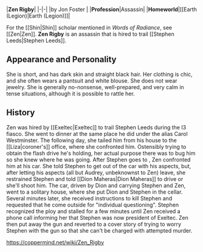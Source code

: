 |**Zen Rigby**|
|-|-|
|by  Jon Foster |
|**Profession**|Assassin|
|**Homeworld**|[[Earth (Legion)\|Earth (Legion)]]|

For the [[Shin\|Shin]] scholar mentioned in *Words of Radiance*, see [[Zen\|Zen]].
**Zen Rigby** is an assassin that is hired to trail [[Stephen Leeds\|Stephen Leeds]].

## Appearance and Personality
She is short, and has dark skin and straight black hair. Her clothing is chic, and she often wears a pantsuit and white blouse. She does not wear jewelry. She is generally no-nonsense, well-prepared, and very calm in tense situations, although it is possible to rattle her.

## History
Zen was hired by [[Exeltec\|Exeltec]] to trail Stephen Leeds during the I3 fiasco. She went to dinner at the same place he did under the alias Carol Westminster. The following day, she tailed him from his house to the [[Liza\|coroner's]] office, where she confronted him. Ostensibly trying to obtain the flash drive he's holding, her actual purpose there was to bug him so she knew where he was going. After Stephen goes to , Zen confronted him at his car. She told Stephen to get out of the car with his aspects, but, after letting his aspects (all but Audrey, unbeknownst to Zen) leave, she restrained Stephen and told [[Dion Maheras\|Dion Maheras]] to drive or she'll shoot him. The car, driven by Dion and carrying Stephen and Zen, went to a solitary house, where she put Dion and Stephen in the cellar. Several minutes later, she received instructions to kill Stephen and requested that he come outside for "individual questioning". Stephen recognized the ploy and stalled for a few minutes until Zen received a phone call informing her that Stephen was now president of Exeltec. Zen then put away the gun and reverted to a cover story of trying to worry Stephen with the gun so that she can't be charged with attempted murder.



https://coppermind.net/wiki/Zen_Rigby